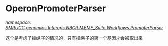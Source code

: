 ﻿# OperonPromoterParser
_namespace: [SMRUCC.genomics.Interops.NBCR.MEME_Suite.Workflows.PromoterParser](./index.md)_

这个是考虑了操纵子的情况的，只有操纵子的第一个基因才会被取出来




